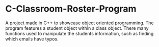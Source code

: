 # C-Classroom-Roster-Program
A project made in C++ to showcase object oriented programming.  The program features a student object within a class object.  There many functions used to manipulate the students information, such as finding which emails have typos.
